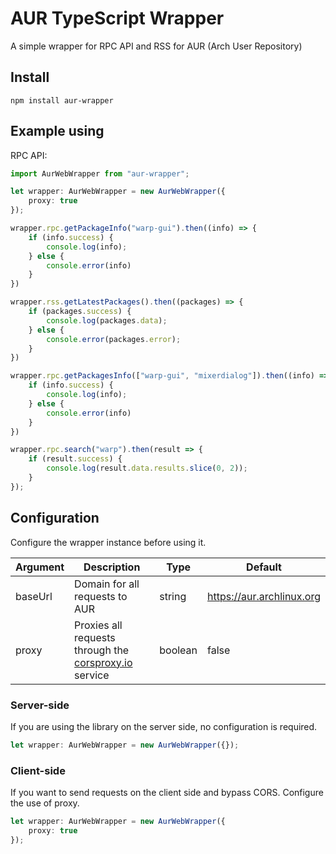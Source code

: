 # AUR TypeScript Wrapper
A simple wrapper for RPC API and RSS for AUR (Arch User Repository)
## Install
```shell
npm install aur-wrapper 
```
## Example using
RPC API:
```ts
import AurWebWrapper from "aur-wrapper";

let wrapper: AurWebWrapper = new AurWebWrapper({
    proxy: true
});

wrapper.rpc.getPackageInfo("warp-gui").then((info) => {
    if (info.success) {
        console.log(info);
    } else {
        console.error(info)
    }
})

wrapper.rss.getLatestPackages().then((packages) => {
    if (packages.success) {
        console.log(packages.data);
    } else {
        console.error(packages.error);
    }
})

wrapper.rpc.getPackagesInfo(["warp-gui", "mixerdialog"]).then((info) => {
    if (info.success) {
        console.log(info);
    } else {
        console.error(info)
    }
})

wrapper.rpc.search("warp").then(result => {
    if (result.success) {
        console.log(result.data.results.slice(0, 2));
    }
});
```

## Configuration
Configure the wrapper instance before using it.

| Argument | Description                                                                    | Type    | Default                   |
|----------|--------------------------------------------------------------------------------|---------|---------------------------|
| baseUrl  | Domain for all requests to AUR                                                 | string  | https://aur.archlinux.org |
| proxy    | Proxies all requests through the [corsproxy.io](https://corsproxy.io) service  | boolean | false                     |

### Server-side
If you are using the library on the server side, no configuration is required.
```ts
let wrapper: AurWebWrapper = new AurWebWrapper({});
```

### Client-side
If you want to send requests on the client side and bypass CORS. Configure the use of proxy.
```ts
let wrapper: AurWebWrapper = new AurWebWrapper({
    proxy: true
});
```
